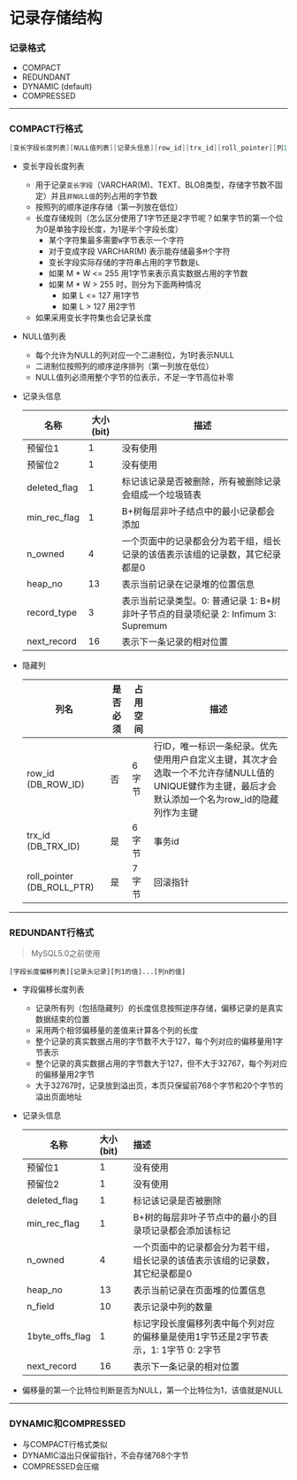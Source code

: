 # 记录存储结构

### 记录格式

- COMPACT
- REDUNDANT
- DYNAMIC (default)
- COMPRESSED

------

### COMPACT行格式

```c
[变长字段长度列表][NULL值列表][记录头信息][row_id][trx_id][roll_pointer][列1的值]...[列n的值]
```

- 变长字段长度列表
  - 用于记录`变长字段`（VARCHAR(M)、TEXT、BLOB类型，存储字节数不固定）并且`非NULL值`的列占用的字节数
  - 按照列的顺序逆序存储（第一列放在低位）
  - 长度存储规则（怎么区分使用了1字节还是2字节呢？如果字节的第一个位为0是单独字段长度，为1是半个字段长度）
    - 某个字符集最多需要`W`字节表示一个字符
    - 对于变成字段 VARCHAR(M) 表示能存储最多`M`个字符
    - 变长字段实际存储的字符串占用的字节数是`L`
    - 如果 M * W <= 255 用1字节来表示真实数据占用的字节数
    - 如果 M * W > 255 时，则分为下面两种情况
      - 如果 L <= 127 用1字节
      - 如果 L > 127 用2字节
  - 如果采用变长字符集也会记录长度
  
- NULL值列表
  - 每个允许为NULL的列对应一个二进制位，为1时表示NULL
  - 二进制位按照列的顺序逆序排列（第一列放在低位）
  - NULL值列必须用整个字节的位表示，不足一字节高位补零
  
- 记录头信息

  | 名称         | 大小(bit) | 描述                                                         |
  | ------------ | --------- | ------------------------------------------------------------ |
  | 预留位1      | 1         | 没有使用                                                     |
  | 预留位2      | 1         | 没有使用                                                     |
  | deleted_flag | 1         | 标记该记录是否被删除，所有被删除记录会组成一个垃圾链表       |
  | min_rec_flag | 1         | B+树每层非叶子结点中的最小记录都会添加                       |
  | n_owned      | 4         | 一个页面中的记录都会分为若干组，组长记录的该值表示该组的记录数，其它纪录都是0 |
  | heap_no      | 13        | 表示当前记录在记录堆的位置信息                               |
  | record_type  | 3         | 表示当前记录类型。0: 普通记录 1: B+树非叶子节点的目录项纪录 2: Infimum 3: Supremum |
  | next_record  | 16        | 表示下一条记录的相对位置                                     |

- 隐藏列

  | 列名                       | 是否必须 | 占用空间 | 描述                                                         |
  | -------------------------- | -------- | -------- | ------------------------------------------------------------ |
  | row_id (DB_ROW_ID)         | 否       | 6字节    | 行ID，唯一标识一条纪录。优先使用用户自定义主键，其次才会选取一个不允许存储NULL值的UNIQUE健作为主键，最后才会默认添加一个名为row_id的隐藏列作为主键 |
  | trx_id (DB_TRX_ID)         | 是       | 6字节    | 事务id                                                       |
  | roll_pointer (DB_ROLL_PTR) | 是       | 7字节    | 回滚指针                                                     |

------

### REDUNDANT行格式

> MySQL5.0之前使用

```
[字段长度偏移列表][记录头记录][列1的值]...[列n的值]
```

- 字段偏移长度列表

  - 记录所有列（包括隐藏列）的长度信息按照逆序存储，偏移记录的是真实数据结束的位置
  - 采用两个相邻偏移量的差值来计算各个列的长度
  - 整个记录的真实数据占用的字节数不大于127，每个列对应的偏移量用1字节表示
  - 整个记录的真实数据占用的字节数大于127，但不大于32767，每个列对应的偏移量用2字节
  - 大于32767时，记录放到溢出页，本页只保留前768个字节和20个字节的溢出页面地址

- 记录头信息

  | 名称            | 大小(bit) | 描述                                                         |
  | --------------- | :-------- | :----------------------------------------------------------- |
  | 预留位1         | 1         | 没有使用                                                     |
  | 预留位2         | 1         | 没有使用                                                     |
  | deleted_flag    | 1         | 标记该记录是否被删除                                         |
  | min_rec_flag    | 1         | B+树的每层非叶子节点中的最小的目录项记录都会添加该标记       |
  | n_owned         | 4         | 一个页面中的记录都会分为若干组，组长记录的该值表示该组的记录数，其它纪录都是0 |
  | heap_no         | 13        | 表示当前记录在页面堆的位置信息                               |
  | n_field         | 10        | 表示记录中列的数量                                           |
  | 1byte_offs_flag | 1         | 标记字段长度偏移列表中每个列对应的偏移量是使用1字节还是2字节表示，1: 1字节 0: 2字节 |
  | next_record     | 16        | 表示下一条记录的相对位置                                     |

- 偏移量的第一个比特位判断是否为NULL，第一个比特位为1，该值就是NULL

------

### DYNAMIC和COMPRESSED

- 与COMPACT行格式类似
- DYNAMIC溢出只保留指针，不会存储768个字节
- COMPRESSED会压缩
